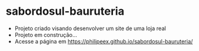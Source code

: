 # sabordosul-bauruteria

- Projeto criado visando desenvolver um site de uma loja real
- Projeto em construção...
- Acesse a página em https://philipeex.github.io/sabordosul-bauruteria/
